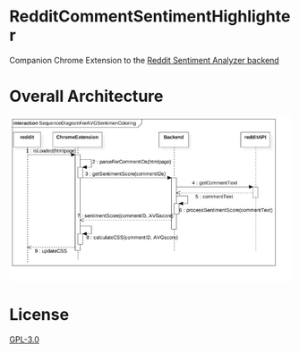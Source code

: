 # RedditCommentSentimentHighlighter

Companion Chrome Extension to the [Reddit Sentiment Analyzer backend](https://github.com/jipson7/MassiveWaffle)


# Overall Architecture

![Sequence Diagram for main flow](readme_resources/SequenceDiagramForAVGSentimenColoring.jpg)

# License

[GPL-3.0](LICENSE)
